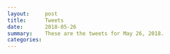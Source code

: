 ```yaml
---
layout:     post
title:      Tweets
date:       2018-05-26
summary:    These are the tweets for May 26, 2018.
categories:
---
```


